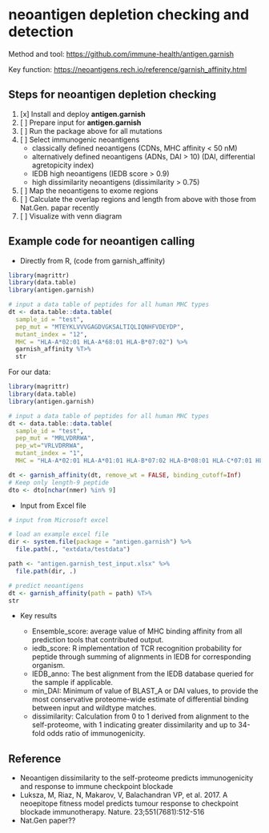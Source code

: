 # neoantigen depletion checking and detection

Method and tool: https://github.com/immune-health/antigen.garnish

Key function: <https://neoantigens.rech.io/reference/garnish_affinity.html>


## Steps for neoantigen depletion checking

1. [x] Install and deploy **antigen.garnish**
2. [ ] Prepare input for **antigen.garnish**
3. [ ] Run the package above for all mutations
4. [ ] Select immunogenic neoantigens
    - classically defined neoantigens (CDNs, MHC affinity < 50 nM)
    - alternatively defined neoantigens (ADNs, DAI > 10) (DAI, differential agretopicity index)
    - IEDB high neoantigens (IEDB score > 0.9)
    - high dissimilarity neoantigens (dissimilarity > 0.75)
5. [ ] Map the neoantigens to exome regions
6. [ ] Calculate the overlap regions and length from above with those from Nat.Gen. papar recently
7. [ ] Visualize with venn diagram

## Example code for neoantigen calling

- Directly from R, (code from garnish_affinity)


```r
library(magrittr)
library(data.table)
library(antigen.garnish)

# input a data table of peptides for all human MHC types
dt <- data.table::data.table(
  sample_id = "test",
  pep_mut = "MTEYKLVVVGAGDVGKSALTIQLIQNHFVDEYDP",
  mutant_index = "12",
  MHC = "HLA-A*02:01 HLA-A*68:01 HLA-B*07:02") %>%
  garnish_affinity %T>%
  str
```

For our data:

```r
library(magrittr)
library(data.table)
library(antigen.garnish)

# input a data table of peptides for all human MHC types
dt <- data.table::data.table(
  sample_id = "test",
  pep_mut = "MRLVDRRWA",
  pep_wt="VRLVDRRWA",
  mutant_index = "1",
  MHC = "HLA-A*02:01 HLA-A*01:01 HLA-B*07:02 HLA-B*08:01 HLA-C*07:01 HLA-C*07:02")

dt <- garnish_affinity(dt, remove_wt = FALSE, binding_cutoff=Inf)
# Keep only length-9 peptide
dto <- dto[nchar(nmer) %in% 9]
```


- Input from Excel file

```r
# input from Microsoft excel

# load an example excel file
dir <- system.file(package = "antigen.garnish") %>%
  file.path(., "extdata/testdata")

path <- "antigen.garnish_test_input.xlsx" %>%
  file.path(dir, .)

# predict neoantigens
dt <- garnish_affinity(path = path) %T>%
str
```


- Key results

  - Ensemble_score: average value of MHC binding affinity from all prediction tools that contributed output.
  - iedb_score: R implementation of TCR recognition probability for peptide through summing of alignments in IEDB for corresponding organism.
  - IEDB_anno: The best alignment from the IEDB database queried for the sample if applicable.
  - min_DAI: Minimum of value of BLAST_A or DAI values, to provide the most conservative proteome-wide estimate of differential binding between input and wildtype matches.
  - dissimilarity: Calculation from 0 to 1 derived from alignment to the self-proteome, with 1 indicating greater dissimilarity and up to 34-fold odds ratio of immunogenicity.

## Reference 

- Neoantigen dissimilarity to the self-proteome predicts immunogenicity and response to immune checkpoint blockade
- Luksza, M, Riaz, N, Makarov, V, Balachandran VP, et al. 2017. A neoepitope fitness model predicts tumour response to checkpoint blockade immunotherapy. Nature. 23;551(7681):512-516
- Nat.Gen paper??
